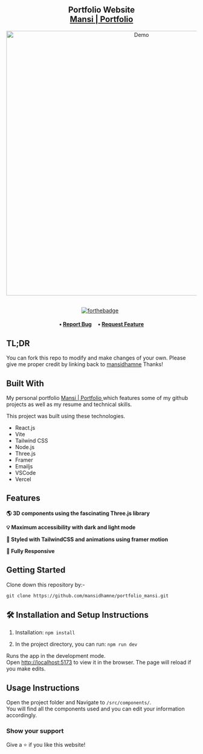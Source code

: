 <h2 align="center">
  Portfolio Website<br/>
  <a href="https://portfolio-mansi.vercel.app/" target="_blank">Mansi | Portfolio</a>
</h2>
<div align="center">
  <img alt="Demo" src="https://github.com/mansidhamne/portfolio_mansi/assets/129254413/aae0e47f-5125-4bea-8a4e-1aab143d3fbb" width="700px" />
</div>

<br/>

<div align="center">

[![forthebadge](https://forthebadge.com/images/badges/built-with-love.svg)](https://forthebadge.com) &nbsp;

</div>

<h4 align="center">
    •
    <a href="https://github.com/mansidhamne/portfolio/issues">Report Bug</a> &nbsp; &nbsp;
    •
    <a href="https://github.com/mansidhamne/portfolio/issues">Request Feature</a>
</h3>

## TL;DR

You can fork this repo to modify and make changes of your own. Please give me proper credit by linking back to [mansidhamne](https://github.com/mansidhamne/portfolio) Thanks!

## Built With

My personal portfolio <a href="https://portfoliomansi.vercel.app/" target="_blank">Mansi | Portfolio </a> which features some of my github projects as well as my resume and technical skills.<br/>

This project was built using these technologies.

- React.js
- Vite
- Tailwind CSS
- Node.js
- Three.js
- Framer
- Emailjs
- VSCode
- Vercel

## Features

**🌎 3D components using the fascinating Three.js library**

**💡 Maximum accessibility with dark and light mode**

**🎨 Styled with TailwindCSS and animations using framer motion**

**📱 Fully Responsive**

## Getting Started

Clone down this repository by:-

`git clone https://github.com/mansidhamne/portfolio_mansi.git`

## 🛠 Installation and Setup Instructions

1. Installation: `npm install`

2. In the project directory, you can run: `npm run dev`

Runs the app in the development mode.\
Open [http://localhost:5173](http://localhost:5173) to view it in the browser.
The page will reload if you make edits.

## Usage Instructions

Open the project folder and Navigate to `/src/components/`. <br/>
You will find all the components used and you can edit your information accordingly.

### Show your support

Give a ⭐ if you like this website!
